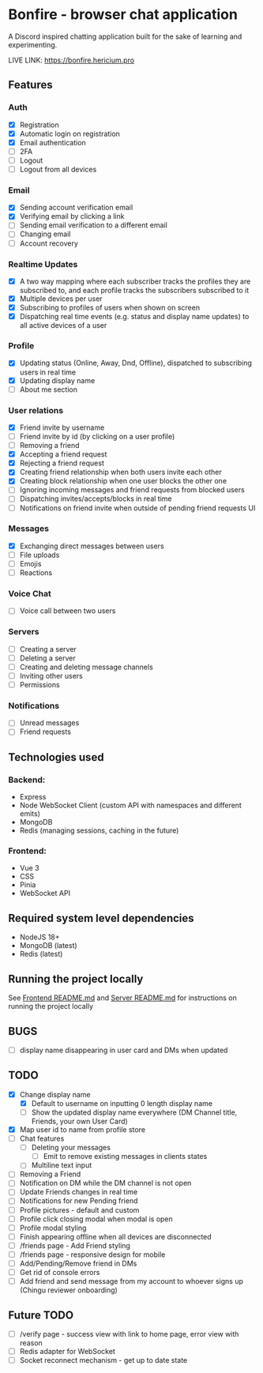 # Bonfire - browser chat application

A Discord inspired chatting application built for the sake of learning and experimenting.

LIVE LINK: https://bonfire.hericium.pro

## Features

### Auth

- [x] Registration
- [x] Automatic login on registration
- [x] Email authentication
- [ ] 2FA
- [ ] Logout
- [ ] Logout from all devices

### Email

- [x] Sending account verification email
- [x] Verifying email by clicking a link
- [ ] Sending email verification to a different email
- [ ] Changing email
- [ ] Account recovery

### Realtime Updates

- [x] A two way mapping where each subscriber tracks the profiles they are subscribed to, and each profile tracks the subscribers subscribed to it
- [x] Multiple devices per user
- [x] Subscribing to profiles of users when shown on screen
- [x] Dispatching real time events (e.g. status and display name updates) to all active devices of a user

### Profile

- [x] Updating status (Online, Away, Dnd, Offline), dispatched to subscribing users in real time
- [x] Updating display name
- [ ] About me section

### User relations

- [x] Friend invite by username
- [ ] Friend invite by id (by clicking on a user profile)
- [ ] Removing a friend
- [x] Accepting a friend request
- [x] Rejecting a friend request
- [x] Creating friend relationship when both users invite each other
- [x] Creating block relationship when one user blocks the other one
- [ ] Ignoring incoming messages and friend requests from blocked users
- [ ] Dispatching invites/accepts/blocks in real time
- [ ] Notifications on friend invite when outside of pending friend requests UI

### Messages

- [x] Exchanging direct messages between users
- [ ] File uploads
- [ ] Emojis
- [ ] Reactions

### Voice Chat

- [ ] Voice call between two users

### Servers

- [ ] Creating a server
- [ ] Deleting a server
- [ ] Creating and deleting message channels
- [ ] Inviting other users
- [ ] Permissions

### Notifications

- [ ] Unread messages
- [ ] Friend requests

## Technologies used

### Backend:

- Express
- Node WebSocket Client (custom API with namespaces and different emits)
- MongoDB
- Redis (managing sessions, caching in the future)

### Frontend:

- Vue 3
- CSS
- Pinia
- WebSocket API

## Required system level dependencies

- NodeJS 18+
- MongoDB (latest)
- Redis (latest)

## Running the project locally

See [Frontend README.md](./frontend/README.md) and [Server README.md](./server/README.md)
for instructions on running the project locally

## BUGS

- [ ] display name disappearing in user card and DMs when updated

## TODO

- [x] Change display name
  - [x] Default to username on inputting 0 length display name
  - [ ] Show the updated display name everywhere (DM Channel title, Friends, your own User Card)
- [x] Map user id to name from profile store
- [ ] Chat features
  - [ ] Deleting your messages
    - [ ] Emit to remove existing messages in clients states
  - [ ] Multiline text input
- [ ] Removing a Friend
- [ ] Notification on DM while the DM channel is not open
- [ ] Update Friends changes in real time
- [ ] Notifications for new Pending friend
- [ ] Profile pictures - default and custom
- [ ] Profile click closing modal when modal is open
- [ ] Profile modal styling
- [ ] Finish appearing offline when all devices are disconnected
- [ ] /friends page - Add Friend styling
- [ ] /friends page - responsive design for mobile
- [ ] Add/Pending/Remove friend in DMs
- [ ] Get rid of console errors
- [ ] Add friend and send message from my account to whoever signs up (Chingu reviewer onboarding)

## Future TODO

- [ ] /verify page - success view with link to home page, error view with reason
- [ ] Redis adapter for WebSocket
- [ ] Socket reconnect mechanism - get up to date state
